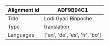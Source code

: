 |Alignment id | ADF9B94C1
| --- | --- 
|Title | Lodi Gyari Rinpoche 
|Type | translation
|Languages | ['en', 'de', 'es', 'fr', 'bo']